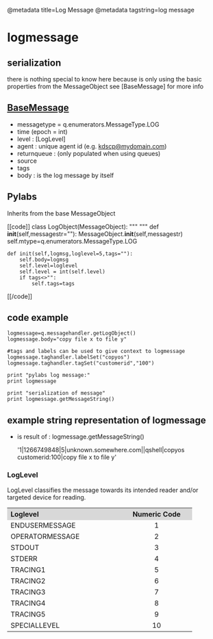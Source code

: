 @metadata title=Log Message
@metadata tagstring=log message

[basemsg]: #/Components/BaseMsg

# logmessage


## serialization

there is nothing special to know here because is only using the basic properties from the MessageObject
see [BaseMessage] for more info


## [BaseMessage][basemsg]

* messagetype = q.enumerators.MessageType.LOG
* time (epoch = int)
* level : [LogLevel]
* agent : unique agent id (e.g. kdscp@mydomain.com)
* returnqueue : (only populated when using queues)
* source 
* tags
* body : is the log message by itself


## Pylabs

Inherits from the base MessageObject

[[code]]
class LogObject(MessageObject):
    """
    """
    def __init__(self,messagestr=""):
        MessageObject.__init__(self,messagestr)
        self.mtype=q.enumerators.MessageType.LOG

    def init(self,logmsg,loglevel=5,tags=""):
        self.body=logmsg
        self.level=loglevel
        self.level = int(self.level)
        if tags<>"":
            self.tags=tags
[[/code]]


## code example

    logmessage=q.messagehandler.getLogObject()
    logmessage.body="copy file x to file y"
    
    #tags and labels can be used to give context to logmessage
    logmessage.taghandler.labelSet("copyos")
    logmessage.taghandler.tagSet("customerid","100")
     
    print "pylabs log message:"
    print logmessage
    
    print "serialization of message"
    print logmessage.getMessageString()


## example string representation of logmessage

* is result of : logmessage.getMessageString()

    '1|1266749848|5|unknown.somewhere.com||qshell|copyos customerid:100|copy file x to file y'


### LogLevel

LogLevel classifies the message towards its intended reader and/or targeted device for reading.

<table width="400">
<tr>
<th align="left" width="250" bgcolor="#D8D8D8">Loglevel</th><th width="150" bgcolor="#D8D8D8">Numeric Code</th>
</tr>
<tr>
<td>ENDUSERMESSAGE</td><td align="center">1</td>
</tr>
<tr>
<td>OPERATORMESSAGE</td><td align="center">2</td>
</tr>
<tr>
<td>STDOUT</td><td align="center">3</td>
</tr>
<tr>
<td>STDERR</td><td align="center">4</td>
</tr>
<tr>
<td>TRACING1</td><td align="center">5</td>
</tr>
<tr>
<td>TRACING2</td><td align="center">6</td>
</tr>
<tr>
<td>TRACING3</td><td align="center">7</td>
</tr>
<tr>
<td>TRACING4</td><td align="center">8</td>
</tr>
<tr>
<td>TRACING5</td><td align="center">9</td>
</tr>
<tr>
<td>SPECIALLEVEL</td><td align="center">10</td>
</tr>
</table>